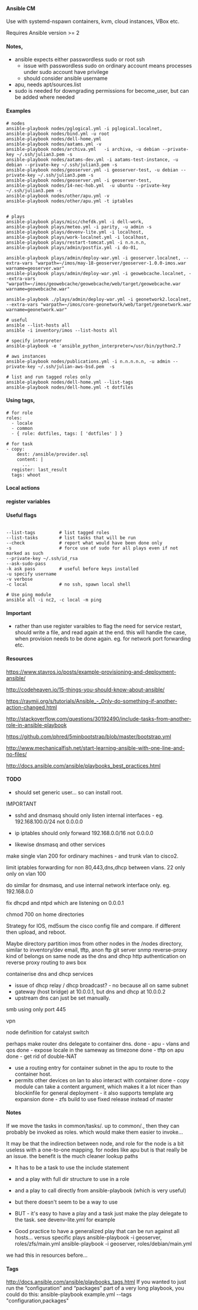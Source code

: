 
#### Ansible CM

Use with systemd-nspawn containers, kvm, cloud instances, VBox etc.

Requires Ansible version >= 2


#### Notes,
  - ansible expects either passwordless sudo or root ssh
    - issue with passwordless sudo on ordinary account means processes under sudo account have privilege 
    - should consider ansible username
  - apu, needs apt/sources.list
  - sudo is needed for downgrading permissions for become_user, but can be added where needed


#### Examples

```
# nodes
ansible-playbook nodes/pglogical.yml -i pglogical.localnet,
ansible-playbook nodes/bind.yml -u root
ansible-playbook nodes/dell-home.yml
ansible-playbook nodes/aatams.yml -v
ansible-playbook nodes/archiva.yml   -i archiva, -u debian --private-key ~/.ssh/julian3.pem -s
ansible-playbook nodes/aatams-dev.yml -i aatams-test-instance, -u debian --private-key ~/.ssh/julian3.pem -s
ansible-playbook nodes/geoserver.yml -i geoserver-test, -u debian --private-key ~/.ssh/julian3.pem -s
ansible-playbook nodes/geoserver.yml -i geoserver-test,
ansible-playbook nodes/14-nec-hob.yml  -u ubuntu --private-key ~/.ssh/julian3.pem -s
ansible-playbook nodes/other/apu.yml -v
ansible-playbook nodes/other/apu.yml -t iptables


# plays
ansible-playbook plays/misc/chefdk.yml -i dell-work,
ansible-playbook plays/meteo.yml -i parity, -u admin -s
ansible-playbook plays/devenv-lite.yml -i localhost,
ansible-playbook plays/work-localnet.yml -i localhost,
ansible-playbook plays/restart-tomcat.yml -i n.n.n.n,
ansible-playbook plays/admin/postfix.yml -i do-01,

ansible-playbook plays/admin/deploy-war.yml -i geoserver.localnet, --extra-vars "warpath=~/imos/may-18-geoserver/geoserver-1.0.0-imos.war warname=geoserver.war"
ansible-playbook plays/admin/deploy-war.yml -i geowebcache.localnet, --extra-vars "warpath=~/imos/geowebcache/geowebcache/web/target/geowebcache.war warname=geowebcache.war"

ansible-playbook ./plays/admin/deploy-war.yml -i geonetwork2.localnet, --extra-vars "warpath=~/imos/core-geonetwork/web/target/geonetwork.war warname=geonetwork.war"

# useful
ansible --list-hosts all
ansible -i inventory/imos --list-hosts all

# specify interpreter
ansible-playbook -e 'ansible_python_interpreter=/usr/bin/python2.7

# aws instances
ansible-playbook nodes/publications.yml -i n.n.n.n.n, -u admin --private-key ~/.ssh/julian-aws-bsd.pem  -s

# list and run tagged roles only
ansible-playbook nodes/dell-home.yml --list-tags
ansible-playbook nodes/dell-home.yml -t dotfiles

```

#### Using tags,

    # for role
    roles:
      - locale
      - common
      - { role: dotfiles, tags: [ 'dotfiles' ] }

    # for task
    - copy:
        dest: /ansible/provider.sql
        content: |
          ...
      register: last_result
      tags: whoot


#### Local actions


#### register variables


#### Useful flags
```

--list-tags         # list tagged roles
--list-tasks        # list tasks that will be run
--check             # report what would have been done only
-s                  # force use of sudo for all plays even if not marked as such
--private-key ~/.ssh/id_rsa
--ask-sudo-pass
-k ask pass         # useful before keys installed
-u specify username
-v verbose
-c local            # no ssh, spawn local shell

# Use ping module
ansible all -i nc2, -c local -m ping
```

#### Important

- rather than use register varaibles to flag the need for service restart, should write a file, and read again at the end.
this will handle the case, when provision needs to be done again. eg. for network port forwarding etc.


#### Resources

https://www.stavros.io/posts/example-provisioning-and-deployment-ansible/

http://codeheaven.io/15-things-you-should-know-about-ansible/

https://raymii.org/s/tutorials/Ansible_-_Only-do-something-if-another-action-changed.html

http://stackoverflow.com/questions/30192490/include-tasks-from-another-role-in-ansible-playbook

https://github.com/phred/5minbootstrap/blob/master/bootstrap.yml

http://www.mechanicalfish.net/start-learning-ansible-with-one-line-and-no-files/

http://docs.ansible.com/ansible/playbooks_best_practices.html

#### TODO

- should set generic user... so can install root.


IMPORTANT
  - sshd and dnsmasq should only listen internal interfaces - eg. 192.168.100.0/24 not 0.0.0.0

  - ip iptables should only forward 192.168.0.0/16 not 0.0.0.0

  - likewise dnsmasq and other services

make single vlan 200 for ordinary machines - and trunk vlan to cisco2.


limit iptables forwarding for non 80,443,dns,dhcp between vlans. 22 only only on vlan 100

do similar for dnsmasq, and use internal network interface only.
  eg. 192.168.0.0

fix dhcpd and ntpd which are listening on 0.0.0.1

chmod 700 on home directories

Strategy for IOS, md5sum the cisco config file and compare. if different then upload, and reboot.

Maybe directory partition imos from other nodes in the /nodes directory, similar to inventory/dev
email, tftp, anon ftp
git server
snmp
reverse-proxy kind of belongs on same node as the dns and dhcp
http authentication on reverse proxy
routing to aws box

containerise dns and dhcp services
  - issue of dhcp relay / dhcp broadcast? - no because all on same subnet
  - gateway (host bridge) at 10.0.0.1, but dns and dhcp at 10.0.0.2
  - upstream dns can just be set manually.

smb using only port 445

vpn

node definition for catalyst switch

perhaps make router dns delegate to container dns.
done - apu - vlans and qos
done - expose locale in the sameway as timezone
done - tftp on apu
done  - get rid of double-NAT
  - use a routing entry for container subnet in the apu to route to the container host.
  - permits other devices on lan to also interact with container
done - copy module can take a content argument, which makes it a lot nicer
            than blockinfile for general deployment
            - it also supports template arg expansion
done - zfs build to use fixed release instead of master

#### Notes

If we move the tasks in common/tasks/*.*  up to common/*.*, then they
  can probably be invoked as roles. which would make them easier
  to invoke...

It may be that the indirection between node, and role for the node is a bit useless
  with a one-to-one mapping. for nodes like apu
  but is that really be an issue. the benefit is the much cleaner lookup paths


  - It has to be a task to use the include statement
  - and a play with full dir structure to use in a role
  - and a play to call directly from ansible-playbook (which is very useful)
  - but there doesn't seem to be a way to use

  - BUT - it's easy to have a play and a task
      just make the play delegate to the task. see devenv-lite.yml for example


  - Good practice to have a generalized play that can be run against all hosts...
  versus specific plays
  ansible-playbook -i geoserver, roles/zfs/main.yml
  ansible-playbook -i geoserver, roles/debian/main.yml

  we had this in resources before...

#### Tags
  http://docs.ansible.com/ansible/playbooks_tags.html
  If you wanted to just run the “configuration” and “packages” part of a very long playbook, you could do this:
  ansible-playbook example.yml --tags "configuration,packages"


